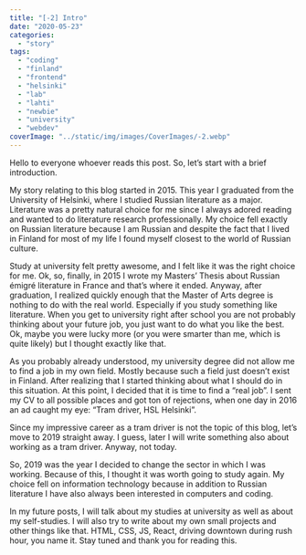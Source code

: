 ```yaml
---
title: "[-2] Intro"
date: "2020-05-23"
categories:
  - "story"
tags:
  - "coding"
  - "finland"
  - "frontend"
  - "helsinki"
  - "lab"
  - "lahti"
  - "newbie"
  - "university"
  - "webdev"
coverImage: "../static/img/images/CoverImages/-2.webp"
---
```


Hello to everyone whoever reads this post. So, let’s start with a brief introduction.

My story relating to this blog started in 2015. This year I graduated from the University of Helsinki, where I studied Russian literature as a major. Literature was a pretty natural choice for me since I always adored reading and wanted to do literature research professionally. My choice fell exactly on Russian literature because I am Russian and despite the fact that I lived in Finland for most of my life I found myself closest to the world of Russian culture.

Study at university felt pretty awesome, and I felt like it was the right choice for me. Ok, so, finally, in 2015 I wrote my Masters’ Thesis about Russian émigré literature in France and that’s where it ended. Anyway, after graduation, I realized quickly enough that the Master of Arts degree is nothing to do with the real world. Especially if you study something like literature. When you get to university right after school you are not probably thinking about your future job, you just want to do what you like the best. Ok, maybe you were lucky more (or you were smarter than me, which is quite likely) but I thought exactly like that.

As you probably already understood, my university degree did not allow me to find a job in my own field. Mostly because such a field just doesn’t exist in Finland. After realizing that I started thinking about what I should do in this situation. At this point, I decided that it is time to find a “real job”. I sent my CV to all possible places and got ton of rejections, when one day in 2016 an ad caught my eye: “Tram driver, HSL Helsinki”.

Since my impressive career as a tram driver is not the topic of this blog, let’s move to 2019 straight away. I guess, later I will write something also about working as a tram driver. Anyway, not today.

So, 2019 was the year I decided to change the sector in which I was working. Because of this, I thought it was worth going to study again. My choice fell on information technology because in addition to Russian literature I have also always been interested in computers and coding.

In my future posts, I will talk about my studies at university as well as about my self-studies. I will also try to write about my own small projects and other things like that. HTML, CSS, JS, React, driving downtown during rush hour, you name it. Stay tuned and thank you for reading this.

